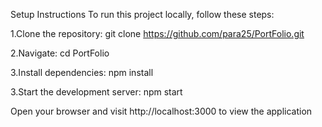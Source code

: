 Setup Instructions
To run this project locally, follow these steps:

1.Clone the repository:
git clone https://github.com/para25/PortFolio.git

2.Navigate:
cd PortFolio

3.Install dependencies:
npm install

3.Start the development server:
npm start

Open your browser and visit http://localhost:3000 to view the application
